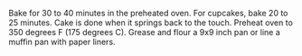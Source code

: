 Bake for 30 to 40 minutes in the preheated oven. For cupcakes, bake 20 to 25 minutes. Cake is done when it springs back to the touch.
Preheat oven to 350 degrees F (175 degrees C). Grease and flour a 9x9 inch pan or line a muffin pan with paper liners.